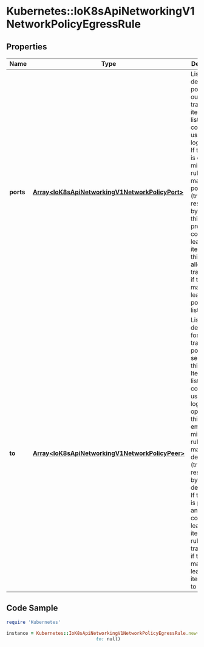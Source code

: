 # Kubernetes::IoK8sApiNetworkingV1NetworkPolicyEgressRule

## Properties

Name | Type | Description | Notes
------------ | ------------- | ------------- | -------------
**ports** | [**Array&lt;IoK8sApiNetworkingV1NetworkPolicyPort&gt;**](IoK8sApiNetworkingV1NetworkPolicyPort.md) | List of destination ports for outgoing traffic. Each item in this list is combined using a logical OR. If this field is empty or missing, this rule matches all ports (traffic not restricted by port). If this field is present and contains at least one item, then this rule allows traffic only if the traffic matches at least one port in the list. | [optional] 
**to** | [**Array&lt;IoK8sApiNetworkingV1NetworkPolicyPeer&gt;**](IoK8sApiNetworkingV1NetworkPolicyPeer.md) | List of destinations for outgoing traffic of pods selected for this rule. Items in this list are combined using a logical OR operation. If this field is empty or missing, this rule matches all destinations (traffic not restricted by destination). If this field is present and contains at least one item, this rule allows traffic only if the traffic matches at least one item in the to list. | [optional] 

## Code Sample

```ruby
require 'Kubernetes'

instance = Kubernetes::IoK8sApiNetworkingV1NetworkPolicyEgressRule.new(ports: null,
                                 to: null)
```


